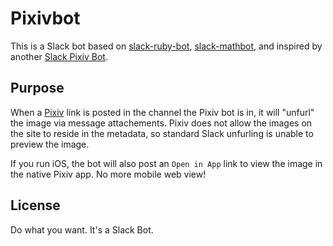# Pixivbot
This is a Slack bot based on [slack-ruby-bot](https://github.com/dblock/slack-ruby-bot), [slack-mathbot](https://github.com/dblock/slack-mathbot), and inspired by another [Slack Pixiv Bot](https://github.com/castaneai/slack-pixiv-bot).

## Purpose

When a [Pixiv](http://www.pixiv.net/) link is posted in the channel the Pixiv bot is in, it will "unfurl" the image via message attachements. Pixiv does not allow the images on the site to reside in the metadata, so standard Slack unfurling is unable to preview the image.

If you run iOS, the bot will also post an `Open in App` link to view the image in the native Pixiv app. No more mobile web view!

## License

Do what you want. It's a Slack Bot.
